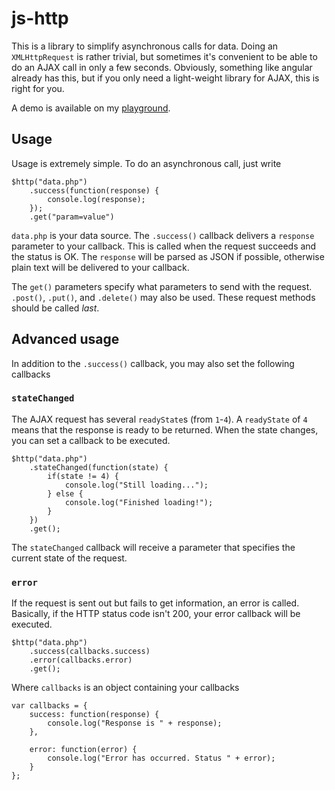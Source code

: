 # js-http

This is a library to simplify asynchronous calls for data. Doing an `XMLHttpRequest` is rather trivial, but sometimes it's convenient to be able to do an AJAX call in only a few seconds. Obviously, something like angular already has this, but if you only need a light-weight library for AJAX, this is right for you.

A demo is available on my [playground](http://www.michaelcheng.us/playground/lib-js/http/).

## Usage
Usage is extremely simple. To do an asynchronous call, just write

	$http("data.php")
		.success(function(response) {
			console.log(response);
		});
		.get("param=value")

`data.php` is your data source. The `.success()` callback delivers a `response` parameter to your callback. This is called when the request succeeds and the status is OK. The `response` will be parsed as JSON if possible, otherwise plain text will be delivered to your callback.

The `get()` parameters specify what parameters to send with the request. `.post()`, `.put()`, and `.delete()` may also be used. These request methods should be called *last*.

## Advanced usage
In addition to the `.success()` callback, you may also set the following callbacks

### `stateChanged`
The AJAX request has several `readyState`s (from `1`-`4`). A `readyState` of `4` means that the response is ready to be returned. When the state changes, you can set a callback to be executed.

	$http("data.php")
		.stateChanged(function(state) {
			if(state != 4) {
				console.log("Still loading...");
			} else {
				console.log("Finished loading!");
			}
		})
		.get();

The `stateChanged` callback will receive a parameter that specifies the current state of the request.

### `error`
If the request is sent out but fails to get information, an error is called. Basically, if the HTTP status code isn't 200, your error callback will be executed.

	$http("data.php")
		.success(callbacks.success)
		.error(callbacks.error)
		.get();

Where `callbacks` is an object containing your callbacks

	var callbacks = {
		success: function(response) {
			console.log("Response is " + response);
		},
		
		error: function(error) {
			console.log("Error has occurred. Status " + error);
		}
	};

